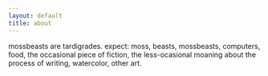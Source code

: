 ```yaml
---
layout: default
title: about
---
```




<span class="postbody">
mossbeasts are tardigrades.

<span class="postbody">
expect: moss, beasts, mossbeasts, computers, food, the occasional piece of fiction, the less-ocasional moaning about the process of writing, watercolor, other art.
